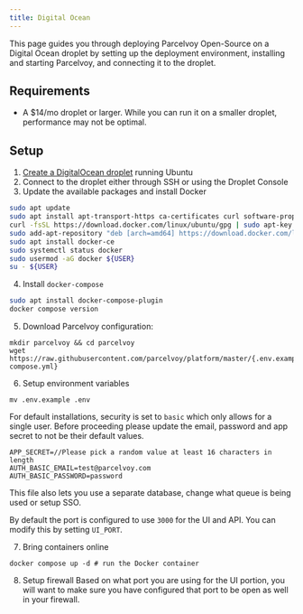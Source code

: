 ```yaml
---
title: Digital Ocean
---
```


This page guides you through deploying Parcelvoy Open-Source on a Digital Ocean droplet by setting up the deployment environment, installing and starting Parcelvoy, and connecting it to the droplet.

## Requirements
- A $14/mo droplet or larger. While you can run it on a smaller droplet, performance may not be optimal.

## Setup
1. [Create a DigitalOcean droplet](https://docs.digitalocean.com/products/droplets/how-to/create/) running Ubuntu
2. Connect to the droplet either through SSH or using the Droplet Console
3. Update the available packages and install Docker
```sh
sudo apt update
sudo apt install apt-transport-https ca-certificates curl software-properties-common
curl -fsSL https://download.docker.com/linux/ubuntu/gpg | sudo apt-key add -
sudo add-apt-repository "deb [arch=amd64] https://download.docker.com/linux/ubuntu focal stable"
sudo apt install docker-ce
sudo systemctl status docker
sudo usermod -aG docker ${USER}
su - ${USER}
```

4. Install `docker-compose`
```sh
sudo apt install docker-compose-plugin
docker compose version
```

5. Download Parcelvoy configuration:
```
mkdir parcelvoy && cd parcelvoy
wget https://raw.githubusercontent.com/parcelvoy/platform/master/{.env.example,docker-compose.yml}
```

6. Setup environment variables
```
mv .env.example .env
```

For default installations, security is set to `basic` which only allows for a single user. Before proceeding please update the email, password and app secret to not be their default values.

```
APP_SECRET=//Please pick a random value at least 16 characters in length
AUTH_BASIC_EMAIL=test@parcelvoy.com
AUTH_BASIC_PASSWORD=password
```

This file also lets you use a separate database, change what queue is being used or setup SSO.

By default the port is configured to use `3000` for the UI and API. You can modify this by setting `UI_PORT`.

7. Bring containers online
```
docker compose up -d # run the Docker container
```

8. Setup firewall
Based on what port you are using for the UI portion, you will want to make sure you have configured that port to be open as well in your firewall.
